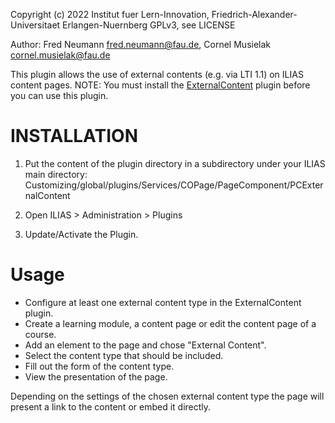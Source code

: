 
Copyright (c) 2022 Institut fuer Lern-Innovation, Friedrich-Alexander-Universitaet Erlangen-Nuernberg
GPLv3, see LICENSE

Author: Fred Neumann <fred.neumann@fau.de>, Cornel Musielak <cornel.musielak@fau.de>

This plugin allows the use of external contents (e.g. via LTI 1.1) on ILIAS content pages.
NOTE: You must install the [ExternalContent](https://github.com/ilifau/ExternalContent) plugin before you can use this plugin.

# INSTALLATION

1. Put the content of the plugin directory in a subdirectory under your ILIAS main directory:
Customizing/global/plugins/Services/COPage/PageComponent/PCExternalContent

2. Open ILIAS > Administration > Plugins

3. Update/Activate the Plugin.

# Usage

* Configure at least one external content type in the ExternalContent plugin.
* Create a learning module, a content page or edit the content page of a course.
* Add an element to the page and chose "External Content".
* Select the content type that should be included.
* Fill out the form of the content type.
* View the presentation of the page.

Depending on the settings of the chosen external content type the page will present a link to the content or embed it directly.
